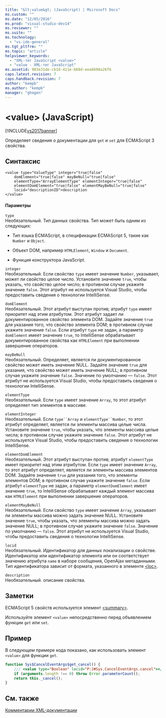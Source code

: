 ```yaml
---
title: "&lt;value&gt; (JavaScript) | Microsoft Docs"
ms.custom: ""
ms.date: "12/05/2016"
ms.prod: "visual-studio-dev14"
ms.reviewer: ""
ms.suite: ""
ms.technology: 
  - "vs-ide-general"
ms.tgt_pltfrm: ""
ms.topic: "article"
helpviewer_keywords: 
  - "XML-тег JavaScript <value>"
  - "value - XML-тег JavaScript"
ms.assetid: 983e31de-cb1d-411e-b60d-eea6698a26f6
caps.latest.revision: 7
caps.handback.revision: 7
author: "kempb"
ms.author: "kempb"
manager: "ghogen"
---
```

# &lt;value&gt; (JavaScript)
[!INCLUDE[vs2017banner](../code-quality/includes/vs2017banner.md)]

Определяет сведения о документации для `get` и `set` для ECMAScript 3 свойства.  
  
## Синтаксис  
  
```  
<value type="ValueType" integer="true|false"  
    domElement="true|false" mayBeNull="true|false"  
    elementType="ArrayElementType" elementInteger="true|false"  
    elementDomElement="true|false" elementMayBeNull="true|false"  
    locid="descriptionID">description  
</value>  
```  
  
#### Параметры  
 `type`  
 Необязательный.  Тип данных свойства.  Тип может быть одним из следующих:  
  
-   Тип языка ECMAScript, в спецификации ECMAScript 5, такие как `Number` и `Object`.  
  
-   Объект DOM, например `HTMLElement`, `Window` и `Document`.  
  
-   Функция конструктора JavaScript.  
  
 `integer`  
 Необязательный.  Если свойство `type` имеет значение `Number`, указывает, может ли свойство целое число.  Установите значение `true`, чтобы указать, что свойство целое число; в противном случае укажите значение `false`.  Этот атрибут не используется Visual Studio, чтобы предоставить сведения о технологии IntelliSense.  
  
 `domElement`  
 Необязательный.  Этот атрибут выступан против; атрибут `type` имеет приоритет над этим атрибутом.  Этот атрибут задает ли документированное свойство элемента DOM.  Задайте значение `true` для указания того, что свойство элемента DOM; в противном случае укажите значение `false`.  Если атрибут `type` не задан, а параметр `domElement` имеет значение `true`, то IntelliSense обрабатывает документированное свойства как `HTMLElement` при выполнении завершение операторов.  
  
 `mayBeNull`  
 Необязательный.  Определяет, является ли документированное свойство может иметь значение NULL.  Задайте значение `true` для указания, что свойство может иметь значение NULL; в противном случае укажите значение `false`.  Значение по умолчанию — `false`.  Этот атрибут не используется Visual Studio, чтобы предоставить сведения о технологии IntelliSense.  
  
 `elementType`  
 Необязательный.  Если `type` имеет значение `Array`, то этот атрибут определяет тип элементов в массиве.  
  
 `elementInteger`  
 Необязательный.  Если `type``Array` и `elementType``Number`, то этот атрибут определяет, является ли элементы массива целые числа.  Установите значение `true`, чтобы указать, что элементы массива целые числа; в противном случае укажите значение `false`.  Этот атрибут не используется Visual Studio, чтобы предоставить сведения о технологии IntelliSense.  
  
 `elementDomElement`  
 Необязательный.  Этот атрибут выступан против; атрибут `elementType` имеет приоритет над этим атрибутом.  Если `type` имеет значение `Array`, то этот атрибут определяет, является ли элементы массива элементов DOM.  Задайте значение `true` для указания того, что элементы элементов DOM; в противном случае укажите значение `false`.  Если атрибут `elementType` не задан, а параметр `elementDomElement` имеет значение `true`, то IntelliSense обрабатывает каждый элемент массива как `HTMLElement` при выполнении завершение операторов.  
  
 `elementMayBeNull`  
 Необязательный.  Если свойство `type` имеет значение `Array`, указывает ли элементы массива можно задать значение NULL.  Установите значение `true`, чтобы указать, что элементы массива можно задать значение NULL; в противном случае укажите значение `false`.  Значение по умолчанию — `false`.  Этот атрибут не используется Visual Studio, чтобы предоставить сведения о технологии IntelliSense.  
  
 `locid`  
 Необязательный.  Идентификатор для данных локализации о свойстве.  Идентификатор или идентификатор элемента или он соответствует значению атрибута `name` в наборе сообщения, OpenAjax метаданными.  Тип идентификатора зависит от формата, указанного в элементе [\<loc\>](../ide/loc-javascript.md).  
  
 `description`  
 Необязательный.  описание свойства.  
  
## Заметки  
 ECMAScript 5 свойств используется элемент [\<summary\>](../ide/summary-javascript.md).  
  
 Используйте элемент `<value>` непосредственно перед объявлением функции `get` или `set`.  
  
## Пример  
 В следующем примере кода показано, как использовать элемент `<value>` для функции `get`.  
  
```javascript  
function Sys$CancelEventArgs$get_cancel() {  
    /// <value type="Boolean" locid="P:J#Sys.CancelEventArgs.cancel"></value>  
    if (arguments.length !== 0) throw Error.parameterCount();  
    return this._cancel();  
}  
```  
  
## См. также  
 [Комментарии XML\-документации](../ide/xml-documentation-comments-javascript.md)